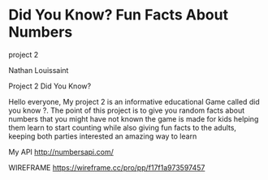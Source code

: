 # Did You Know? Fun Facts About Numbers 
project 2 


Nathan Louissaint 

Project 2  Did You Know?

Hello everyone, My project 2 is an informative educational Game called did you know ?.  The point of this project is to give you random facts about numbers that you might have not known the game is made for kids helping them learn to start counting while also giving fun facts to the adults, keeping both parties interested an amazing way to learn 


My API
http://numbersapi.com/

WIREFRAME
https://wireframe.cc/pro/pp/f17f1a973597457

